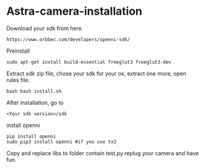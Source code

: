 # Astra-camera-installation

Download your sdk from here.
```
https://www.orbbec.com/developers/openni-sdk/
```

Preinstall 

```
sudo apt-get install build-essential freeglut3 freeglut3-dev
```

Extract sdk zip file, chose your sdk for your os, extract one more, open rules file.

```
bash bash install.sh
```

After installation, go to 

```
<Your sdk version>/sdk
```

install openni
```
pip install openni
sudo pip3 install openni #if you use tx2
```

Copy and replace libs to folder contain test.py
replug your camera and have fun.
